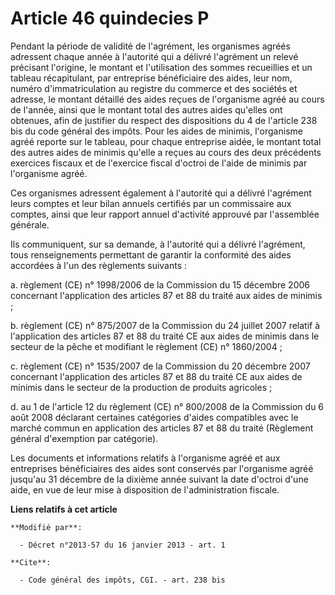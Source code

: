 # Article 46 quindecies P

Pendant la période de validité de l'agrément, les organismes agréés adressent chaque année à l'autorité qui a délivré
l'agrément un relevé précisant l'origine, le montant et l'utilisation des sommes recueillies et un tableau récapitulant, par
entreprise bénéficiaire des aides, leur nom, numéro d'immatriculation au registre du commerce et des sociétés et adresse, le
montant détaillé des aides reçues de l'organisme agréé au cours de l'année, ainsi que le montant total des autres aides
qu'elles ont obtenues, afin de justifier du respect des dispositions du 4 de l'article 238 bis du code général des impôts.
Pour les aides de minimis, l'organisme agréé reporte sur le tableau, pour chaque entreprise aidée, le montant total des
autres aides de minimis qu'elle a reçues au cours des deux précédents exercices fiscaux et de l'exercice fiscal d'octroi de
l'aide de minimis par l'organisme agréé. 

Ces organismes adressent également à l'autorité qui a délivré l'agrément leurs comptes et leur bilan annuels certifiés par un
commissaire aux comptes, ainsi que leur rapport annuel d'activité approuvé par l'assemblée générale. 

Ils communiquent, sur sa demande, à l'autorité qui a délivré l'agrément, tous renseignements permettant de garantir la
conformité des aides accordées à l'un des règlements suivants : 

a. règlement (CE) n° 1998/2006 de la Commission du 15 décembre 2006 concernant l'application des articles 87 et 88 du traité
aux aides de minimis ; 

b. règlement (CE) n° 875/2007 de la Commission du 24 juillet 2007 relatif à l'application des articles 87 et 88 du traité CE
aux aides de minimis dans le secteur de la pêche et modifiant le règlement (CE) n° 1860/2004 ; 

c. règlement (CE) n° 1535/2007 de la Commission du 20 décembre 2007 concernant l'application des articles 87 et 88 du traité
CE aux aides de minimis dans le secteur de la production de produits agricoles ; 

d. au 1 de l'article 12 du règlement (CE) n° 800/2008 de la Commission du 6 août 2008 déclarant certaines catégories d'aides
compatibles avec le marché commun en application des articles 87 et 88 du traité (Règlement général d'exemption par
catégorie). 

Les documents et informations relatifs à l'organisme agréé et aux entreprises bénéficiaires des aides sont conservés par
l'organisme agréé jusqu'au 31 décembre de la dixième année suivant la date d'octroi d'une aide, en vue de leur mise à
disposition de l'administration fiscale.

**Liens relatifs à cet article**

	**Modifié par**:

	  - Décret n°2013-57 du 16 janvier 2013 - art. 1

	**Cite**:

	  - Code général des impôts, CGI. - art. 238 bis
